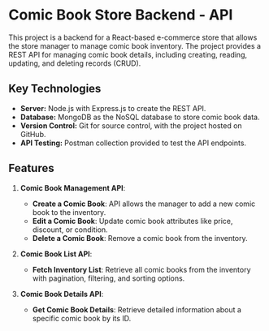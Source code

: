 # Comic Book Store Backend - API

This project is a backend for a React-based e-commerce store that allows the store manager to manage comic book inventory. The project provides a REST API for managing comic book details, including creating, reading, updating, and deleting records (CRUD).

## Key Technologies

- **Server:** Node.js with Express.js to create the REST API.
- **Database:** MongoDB as the NoSQL database to store comic book data.
- **Version Control:** Git for source control, with the project hosted on GitHub.
- **API Testing:** Postman collection provided to test the API endpoints.

## Features

1. **Comic Book Management API**: 
   - **Create a Comic Book**: API allows the manager to add a new comic book to the inventory.
   - **Edit a Comic Book**: Update comic book attributes like price, discount, or condition.
   - **Delete a Comic Book**: Remove a comic book from the inventory.

2. **Comic Book List API**:
   - **Fetch Inventory List**: Retrieve all comic books from the inventory with pagination, filtering, and sorting options.
   
3. **Comic Book Details API**:
   - **Get Comic Book Details**: Retrieve detailed information about a specific comic book by its ID.

